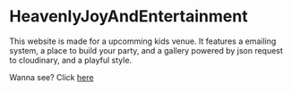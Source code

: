 # HeavenlyJoyAndEntertainment

This website is made for a upcomming kids venue. It features a emailing system, a place to build your party, and a gallery powered by json request to cloudinary, and a playful style.

Wanna see? Click [here](https://jasondamion.github.io/HeavenlyJoyAndEntertainment/)

